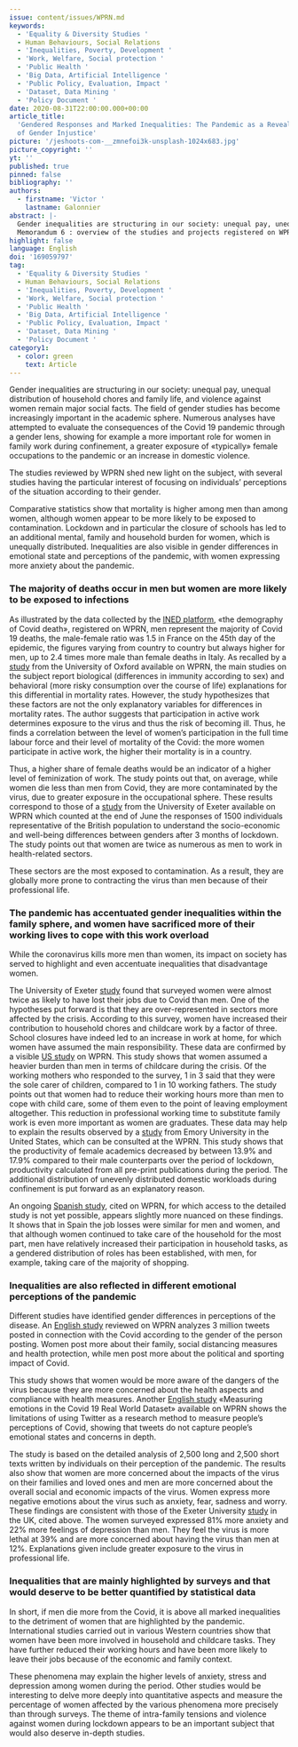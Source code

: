 ```yaml
---
issue: content/issues/WPRN.md
keywords:
  - 'Equality & Diversity Studies '
  - Human Behaviours, Social Relations
  - 'Inequalities, Poverty, Development '
  - 'Work, Welfare, Social protection '
  - 'Public Health '
  - 'Big Data, Artificial Intelligence '
  - 'Public Policy, Evaluation, Impact '
  - 'Dataset, Data Mining '
  - 'Policy Document '
date: 2020-08-31T22:00:00.000+00:00
article_title:
  'Gendered Responses and Marked Inequalities: The Pandemic as a Revealer
  of Gender Injustice'
picture: '/jeshoots-com-__zmnefoi3k-unsplash-1024x683.jpg'
picture_copyright: ''
yt: ''
published: true
pinned: false
bibliography: ''
authors:
  - firstname: 'Victor '
    lastname: Galonnier
abstract: |-
  Gender inequalities are structuring in our society: unequal pay, unequal distribution of household chores and family life, and violence against women remain major social facts. The field of gender studies has become increasingly important in the academic sphere. Numerous analyses have attempted to evaluate the consequences of the Covid 19 pandemic through a gender lens, showing for example a more important role for women in family work during confinement, a greater exposure of «typically» female occupations to the pandemic or an increase in domestic violence.
  Memorandum 6 : overview of the studies and projects registered on WPRN database
highlight: false
language: English
doi: '169059797'
tag:
  - 'Equality & Diversity Studies '
  - Human Behaviours, Social Relations
  - 'Inequalities, Poverty, Development '
  - 'Work, Welfare, Social protection '
  - 'Public Health '
  - 'Big Data, Artificial Intelligence '
  - 'Public Policy, Evaluation, Impact '
  - 'Dataset, Data Mining '
  - 'Policy Document '
category1:
  - color: green
    text: Article
---
```


Gender inequalities are structuring in our society: unequal pay, unequal distribution of household chores and family life, and violence against women remain major social facts. The field of gender studies has become increasingly important in the academic sphere. Numerous analyses have attempted to evaluate the consequences of the Covid 19 pandemic through a gender lens, showing for example a more important role for women in family work during confinement, a greater exposure of «typically» female occupations to the pandemic or an increase in domestic violence.

The studies reviewed by WPRN shed new light on the subject, with several studies having the particular interest of focusing on individuals’ perceptions of the situation according to their gender.

Comparative statistics show that mortality is higher among men than among women, although women appear to be more likely to be exposed to contamination. Lockdown and in particular the closure of schools has led to an additional mental, family and household burden for women, which is unequally distributed. Inequalities are also visible in gender differences in emotional state and perceptions of the pandemic, with women expressing more anxiety about the pandemic.

### The majority of deaths occur in men but women are more likely to be exposed to infections

As illustrated by the data collected by the [INED platform](https://wprn.org/item/445752 'wprn 445752'), «the demography of Covid death», registered on WPRN, men represent the majority of Covid 19 deaths, the male-female ratio was 1.5 in France on the 45th day of the epidemic, the figures varying from country to country but always higher for men, up to 2.4 times more male than female deaths in Italy. As recalled by a [study](https://wprn.org/item/449652 'wprn 449652') from the University of Oxford available on WPRN, the main studies on the subject report biological (differences in immunity according to sex) and behavioral (more risky consumption over the course of life) explanations for this differential in mortality rates. However, the study hypothesizes that these factors are not the only explanatory variables for differences in mortality rates. The author suggests that participation in active work determines exposure to the virus and thus the risk of becoming ill. Thus, he finds a correlation between the level of women’s participation in the full time labour force and their level of mortality of the Covid: the more women participate in active work, the higher their mortality is in a country.

Thus, a higher share of female deaths would be an indicator of a higher level of feminization of work. The study points out that, on average, while women die less than men from Covid, they are more contaminated by the virus, due to greater exposure in the occupational sphere. These results correspond to those of a [study](https://wprn.org/item/472352 'wprn 472352') from the University of Exeter available on WPRN which counted at the end of June the responses of 1500 individuals representative of the British population to understand the socio-economic and well-being differences between genders after 3 months of lockdown. The study points out that women are twice as numerous as men to work in health-related sectors.

These sectors are the most exposed to contamination. As a result, they are globally more prone to contracting the virus than men because of their professional life.

### The pandemic has accentuated gender inequalities within the family sphere, and women have sacrificed more of their working lives to cope with this work overload

While the coronavirus kills more men than women, its impact on society has served to highlight and even accentuate inequalities that disadvantage women.

The University of Exeter [study](https://wprn.org/item/472352 'wprn 472352') found that surveyed women were almost twice as likely to have lost their jobs due to Covid than men. One of the hypotheses put forward is that they are over-represented in sectors more affected by the crisis. According to this survey, women have increased their contribution to household chores and childcare work by a factor of three. School closures have indeed led to an increase in work at home, for which women have assumed the main responsibility. These data are confirmed by a visible [US study](https://wprn.org/item/479652 'wprn 479652') on WPRN. This study shows that women assumed a heavier burden than men in terms of childcare during the crisis. Of the working mothers who responded to the survey, 1 in 3 said that they were the sole carer of children, compared to 1 in 10 working fathers. The study points out that women had to reduce their working hours more than men to cope with child care, some of them even to the point of leaving employment altogether. This reduction in professional working time to substitute family work is even more important as women are graduates. These data may help to explain the results observed by a [study](https://wprn.org/item/466152 'wprn 466152') from Emory University in the United States, which can be consulted at the WPRN. This study shows that the productivity of female academics decreased by between 13.9% and 17.9% compared to their male counterparts over the period of lockdown, productivity calculated from all pre-print publications during the period. The additional distribution of unevenly distributed domestic workloads during confinement is put forward as an explanatory reason.

An ongoing [Spanish study](https://wprn.org/item/447252 'wprn 447252'), cited on WPRN, for which access to the detailed study is not yet possible, appears slightly more nuanced on these findings. It shows that in Spain the job losses were similar for men and women, and that although women continued to take care of the household for the most part, men have relatively increased their participation in household tasks, as a gendered distribution of roles has been established, with men, for example, taking care of the majority of shopping.

### Inequalities are also reflected in different emotional perceptions of the pandemic

Different studies have identified gender differences in perceptions of the disease. An [English study](https://wprn.org/item/448752 'wprn 448752') reviewed on WPRN analyzes 3 million tweets posted in connection with the Covid according to the gender of the person posting. Women post more about their family, social distancing measures and health protection, while men post more about the political and sporting impact of Covid.

This study shows that women would be more aware of the dangers of the virus because they are more concerned about the health aspects and compliance with health measures. Another [English study](https://wprn.org/item/459652 'wprn 459652') «Measuring emotions in the Covid 19 Real World Dataset» available on WPRN shows the limitations of using Twitter as a research method to measure people’s perceptions of Covid, showing that tweets do not capture people’s emotional states and concerns in depth.

The study is based on the detailed analysis of 2,500 long and 2,500 short texts written by individuals on their perception of the pandemic. The results also show that women are more concerned about the impacts of the virus on their families and loved ones and men are more concerned about the overall social and economic impacts of the virus. Women express more negative emotions about the virus such as anxiety, fear, sadness and worry. These findings are consistent with those of the Exeter University [study](https://wprn.org/item/472352 'wprn 472352') in the UK, cited above. The women surveyed expressed 81% more anxiety and 22% more feelings of depression than men. They feel the virus is more lethal at 39% and are more concerned about having the virus than men at 12%. Explanations given include greater exposure to the virus in professional life.

### Inequalities that are mainly highlighted by surveys and that would deserve to be better quantified by statistical data

In short, if men die more from the Covid, it is above all marked inequalities to the detriment of women that are highlighted by the pandemic. International studies carried out in various Western countries show that women have been more involved in household and childcare tasks. They have further reduced their working hours and have been more likely to leave their jobs because of the economic and family context.

These phenomena may explain the higher levels of anxiety, stress and depression among women during the period. Other studies would be interesting to delve more deeply into quantitative aspects and measure the percentage of women affected by the various phenomena more precisely than through surveys. The theme of intra-family tensions and violence against women during lockdown appears to be an important subject that would also deserve in-depth studies.
